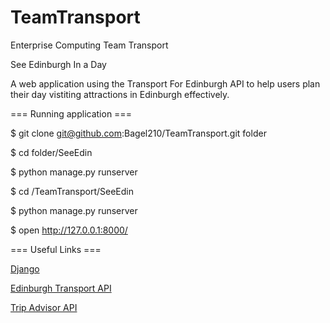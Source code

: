 # TeamTransport
Enterprise Computing Team Transport 

See Edinburgh In a Day

A web application using the Transport For Edinburgh API to help users plan their day vistiting attractions in Edinburgh effectively.

=== Running application === 

$ git clone git@github.com:Bagel210/TeamTransport.git folder

$ cd folder/SeeEdin

$ python manage.py runserver

$ cd /TeamTransport/SeeEdin

$ python manage.py runserver

$ open http://127.0.0.1:8000/

=== Useful Links ===

[Django](https://www.djangoproject.com)

[Edinburgh Transport API](http://www.mybustracker.co.uk/docs/edinburgh/10124-MAN-11251-C%20MyBustracker%20Web%20Services%20-%20Third-party%20developer's%20guide.pdf)

[Trip Advisor API](https://developer-tripadvisor.com/content-api/description/)